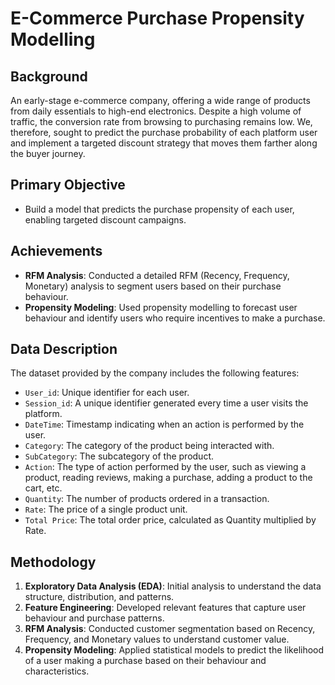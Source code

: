 
# E-Commerce Purchase Propensity Modelling

## Background
An early-stage e-commerce company, offering a wide range of products from daily essentials to high-end electronics. Despite a high volume of traffic, the conversion rate from browsing to purchasing remains low. We, therefore, sought  to predict the purchase probability of each platform user and implement a targeted discount strategy that moves them farther along the buyer journey.

## Primary Objective
- Build a model that predicts the purchase propensity of each user, enabling targeted discount campaigns.

## Achievements
- **RFM Analysis**: Conducted a detailed RFM (Recency, Frequency, Monetary) analysis to segment users based on their purchase behaviour.
- **Propensity Modeling**: Used propensity modelling to forecast user behaviour and identify users who require incentives to make a purchase.

## Data Description
The dataset provided by the company includes the following features:
- `User_id`: Unique identifier for each user.
- `Session_id`: A unique identifier generated every time a user visits the platform.
- `DateTime`: Timestamp indicating when an action is performed by the user.
- `Category`: The category of the product being interacted with.
- `SubCategory`: The subcategory of the product.
- `Action`: The type of action performed by the user, such as viewing a product, reading reviews, making a purchase, adding a product to the cart, etc.
- `Quantity`: The number of products ordered in a transaction.
- `Rate`: The price of a single product unit.
- `Total Price`: The total order price, calculated as Quantity multiplied by Rate.

## Methodology
1. **Exploratory Data Analysis (EDA)**: Initial analysis to understand the data structure, distribution, and patterns.
2. **Feature Engineering**: Developed relevant features that capture user behaviour and purchase patterns.
3. **RFM Analysis**: Conducted customer segmentation based on Recency, Frequency, and Monetary values to understand customer value.
4. **Propensity Modeling**: Applied statistical models to predict the likelihood of a user making a purchase based on their behaviour and characteristics.
